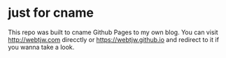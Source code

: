 # just for cname

This repo was built to cname Github Pages to my own blog. You can visit http://webtjw.com direcctly or https://webtjw.github.io and redirect to it if you wanna take a look.
